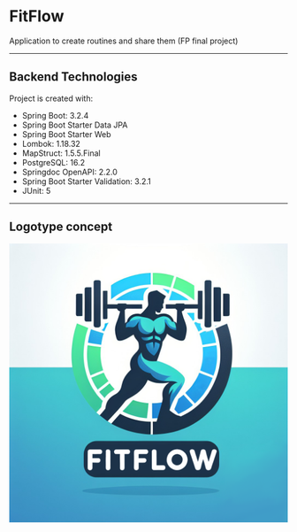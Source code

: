 # FitFlow
Application to create routines and share them (FP final project)
____________________________________________________________________________________
## Backend Technologies
Project is created with:

* Spring Boot: 3.2.4
* Spring Boot Starter Data JPA
* Spring Boot Starter Web
* Lombok: 1.18.32
* MapStruct: 1.5.5.Final
* PostgreSQL: 16.2
* Springdoc OpenAPI: 2.2.0
* Spring Boot Starter Validation: 3.2.1
* JUnit: 5
____________________________________________________________________________________
## Logotype concept
![FitFLowLogo](./images/FitFlowLogo.png)

